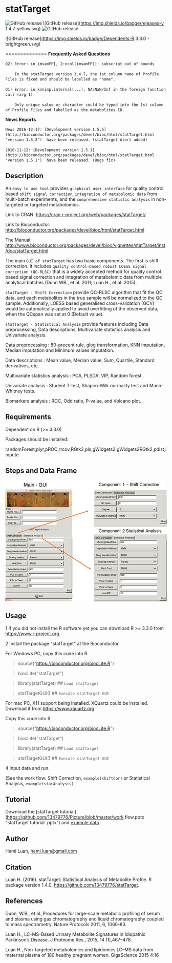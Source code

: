 # statTarget 

![GitHub release](https://img.shields.io/badge/statTarget-Good-blue.svg)
![GitHub release](https://img.shields.io/badge/releases-v 1.4.7-yellow.svg)
![GitHub release](https://img.shields.io/badge/downloads-top%2050%25-green.svg)

![GitHub release](https://img.shields.io/badge/Dependents-R 3.3.0 -brightgreen.svg)

==============
**Frequently Asked Questions**
```
Q2) Error: in imsamFP[, 2:ncol(imsamFP)]: subscript out of bounds

    In the statTarget version 1.4.7, the 1st column name of Profile Files is fixed and should be labelled as "name".

Q1) Error: in knnimp.internal(...), NA/NaN/Inf in the foreign function call (arg 1)

    Only unique value or character could be typed into the 1st column of Profile Files and labelled as the metabolites ID.

```
**News Reports**
```
News 2016-12-17: [Development version 1.5.5] (http://bioconductor.org/packages/devel/bioc/html/statTarget.html "version 1.5.2")  have been released. (statTarget Alert added)

2016-11-12: [Development version 1.5.1] (http://bioconductor.org/packages/devel/bioc/html/statTarget.html "version 1.5.1")  have been released. (Bugs fix)
```
Description
-----------------

An `easy to use tool` provides `graphical user interface` for quality control based `shift signal correction`, `integration of metabolomic data` from multi-batch experiments, and the `comprehensive statistic analysis` in non-targeted or targeted metabolomics.

Link to CRAN: https://cran.r-project.org/web/packages/statTarget/


Link to Bioconductor: http://bioconductor.org/packages/devel/bioc/html/statTarget.html

The Manual: http://www.bioconductor.org/packages/devel/bioc/vignettes/statTarget/inst/doc/statTarget.html

The main `GUI of statTarget` has two basic components. The first is shift correction. It includes `quality control-based robust LOESS signal correction (QC-RLSC)` that is a widely accepted method for quality control based signal correction and integration of metabolomic data from multiple analytical batches (Dunn WB., et al. 2011; Luan H., et al. 2015).

`statTarget - Shift Correction` provide QC-RLSC algorithm that fit the QC data, and each metabolites in the true sample will be normalized to the QC sample. Additionally, LOESS based generalised cross-validation (GCV) would be automatically applied to avoid overfitting of the observed data, when the QCspan was set at 0 (Default value).

`statTarget - Statistical Analysis` provide features including Data preprocessing, Data descriptions, Multivariate statistics analysis and Univariate analysis.


Data preprocessing : 80-precent rule, glog transformation, KNN imputation, Median imputation and Minimum values imputation.


Data descriptions : Mean value, Median value, Sum, Quartile, Standard derivatives, etc.


Multivariate statistics analysis : PCA, PLSDA, VIP, Random forest.


Univariate analysis : Student T-test, Shapiro-Wilk normality test and Mann-Whitney tests. 


Biomarkers analysis : ROC, Odd ratio, P-value, and Volcano plot.
 

Requirements
-----------------

Dependent on R (>= 3.3.0)

Packages should be installed:

randomForest,plyr,pROC,rrcov,RGtk2,pls,gWidgets2,gWidgets2RGtk2,pdist,impute

Steps and Data Frame
-----------------
![github](https://github.com/13479776/Picture/blob/master/main_gui8.jpg "13479776")

Usage
-----------------

1 If you did not install the R software yet,you can download R >= 3.3.0  from https://www.r-project.org

2 Install the package "statTarget" at the Bioconductor
 
  For Windows PC, copy this code into R 
  
  > source("https://bioconductor.org/biocLite.R") 
  
  > biocLite("statTarget")
  
  > library(statTarget)  ## `Load statTarget`
  
  > statTargetGUI()  ## `Execute statTarget GUI` 
  
  
  For mac PC,  X11 support being installed. XQuartz could be installed. Download it from https://www.xquartz.org
  
  Copy this code into R
  
  > source("https://bioconductor.org/biocLite.R")
  
  > biocLite("statTarget")
  
  > library(statTarget)  ## `Load statTarget`
  
  > statTargetGUI()  ## `Execute statTarget GUI` 
  

4 Input data and run. 

(See the work flow: Shift Correction, `example(shiftCor)` or Statistical Analysis, `example(statAnalysis)`


Tutorial
-----------------

Download the [statTarget tutorial](https://github.com/13479776/Picture/blob/master/work flow.pptx "statTarget tutorial .pptx") and [example data](https://github.com/13479776/Picture/blob/master/Data_example.zip "Data_example.zip") .


Author
-----------------

Hemi Luan, hemi.luan@gmail.com

Citation 
------------------
Luan H. (2016). statTarget: Statistical Analysis of Metabolite Profile. R package version 1.4.0, https://github.com/13479776/statTarget.

References
-----------------
Dunn, W.B., et al.,Procedures for large-scale metabolic profiling of serum and plasma using gas chromatography and liquid chromatography coupled to mass spectrometry. Nature Protocols 2011, 6, 1060-83.

Luan H., LC–MS-Based Urinary Metabolite Signatures in Idiopathic Parkinson’s Disease. J Proteome Res., 2015, 14 (1),467–478.

Luan H., Non-targeted metabolomics and lipidomics LC–MS data from maternal plasma of 180 healthy pregnant women. GigaScience 2015 4:16
